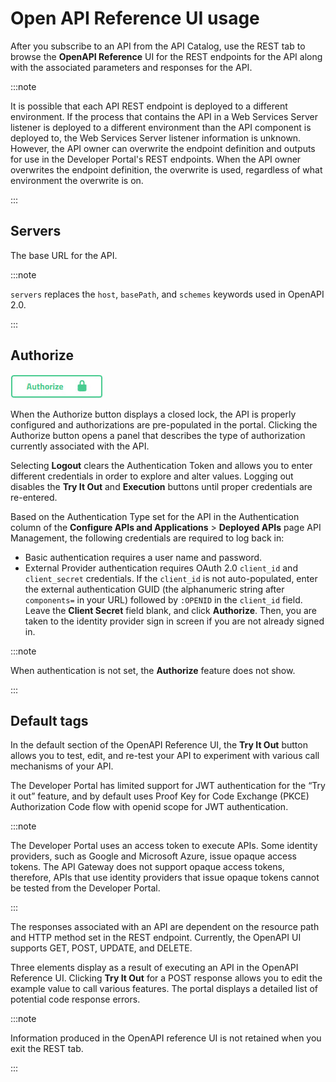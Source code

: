 # Open API Reference UI usage 

<head>
  <meta name="guidename" content="API Management"/>
  <meta name="context" content="GUID-4d7770b6-e338-4df4-b590-b496e3ca00e7"/>
</head>


After you subscribe to an API from the API Catalog, use the REST tab to browse the **OpenAPI Reference** UI for the REST endpoints for the API along with the associated parameters and responses for the API.

:::note 

It is possible that each API REST endpoint is deployed to a different environment. If the process that contains the API in a Web Services Server listener is deployed to a different environment than the API component is deployed to, the Web Services Server listener information is unknown. However, the API owner can overwrite the endpoint definition and outputs for use in the Developer Portal's REST endpoints. When the API owner overwrites the endpoint definition, the overwrite is used, regardless of what environment the overwrite is on.

:::

## Servers 

The base URL for the API.

:::note 

`servers` replaces the `host`, `basePath`, and `schemes` keywords used in OpenAPI 2.0.

:::

## Authorize 

![Authorize button.](../Images/api-button-swagger-portal-authorize_f0cc6ec4-ab69-4b5a-83ac-7ff476807ffd.jpg)

When the Authorize button displays a closed lock, the API is properly configured and authorizations are pre-populated in the portal. Clicking the Authorize button opens a panel that describes the type of authorization currently associated with the API.

Selecting **Logout** clears the Authentication Token and allows you to enter different credentials in order to explore and alter values. Logging out disables the **Try It Out** and **Execution** buttons until proper credentials are re-entered.

Based on the Authentication Type set for the API in the Authentication column of the **Configure APIs and Applications** \> **Deployed APIs** page API Management, the following credentials are required to log back in:

-   Basic authentication requires a user name and password.
-   External Provider authentication requires OAuth 2.0 `client_id` and `client_secret` credentials. If the `client_id` is not auto-populated, enter the external authentication GUID (the alphanumeric string after `components=` in your URL) followed by `:OPENID` in the `client_id` field. Leave the **Client Secret** field blank, and click **Authorize**. Then, you are taken to the identity provider sign in screen if you are not already signed in.

:::note 

When authentication is not set, the **Authorize** feature does not show.

:::

## Default tags 

In the default section of the OpenAPI Reference UI, the **Try It Out** button allows you to test, edit, and re-test your API to experiment with various call mechanisms of your API.

The Developer Portal has limited support for JWT authentication for the “Try it out” feature, and by default uses Proof Key for Code Exchange (PKCE) Authorization Code flow with openid scope for JWT authentication.

  :::note

  The Developer Portal uses an access token to execute APIs. Some identity providers, such as Google and Microsoft Azure, issue opaque access tokens. The API Gateway does not support opaque access tokens, therefore, APIs that use identity providers that issue opaque tokens cannot be tested from the Developer Portal.

  :::

The responses associated with an API are dependent on the resource path and HTTP method set in the REST endpoint. Currently, the OpenAPI UI supports GET, POST, UPDATE, and DELETE.

Three elements display as a result of executing an API in the OpenAPI Reference UI. Clicking **Try It Out** for a POST response allows you to edit the example value to call various features. The portal displays a detailed list of potential code response errors.

:::note 

Information produced in the OpenAPI reference UI is not retained when you exit the REST tab.

:::
